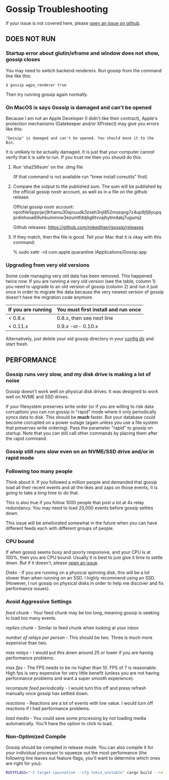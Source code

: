 # Gossip Troubleshooting

If your issue is not covered here, please [open an issue on github](https://github.com/mikedilger/gossip/issues).

## DOES NOT RUN

### Startup error about glutin/eframe and window does not show, gossip closes

You may need to swtich backend renderers. Run gossip from the command line like this:

```
$ gossip wgpu_renderer true
```

Then try running gossip again normally.

### On MacOS is says Gossip is damaged and can't be opened

Because I am not an Apple Developer (I didn't like their contract), Apple's protection
mechanisms (Gatekeeper and/or XProtect) may give you errors like this:

    "Gossip" is damaged and can't be opened. You should move it to the Bin.

It is unlikely to be actually damaged. It is just that your computer cannot verify that
it is safe to run. If you trust me then you should do this:

1. Run 'sha256sum' on the .dmg file

   (If that command is not available run "brew install coreutils" first)

2. Compare the output to the published sum.  The sum will be published by the
   official gossip nostr account, as well as in a file on the github release.

   Official gossip nostr account: nprofile1qqsrjerj9rhamu30sjnuudk3zxeh3njl852mssqng7z4up9jfj8yupqprdmhxue69uhkummnw3ezumtfddjkg6tvvajhytnrdakj7ugumjz

   Github releases: https://github.com/mikedilger/gossip/releases

3. If they match, then the file is good. Tell your Mac that it is okay with this command:

   % sudo xattr -rd com.apple.quarantine /Applications/Gossip.app

### Upgrading from very old versions

Some code managing very old data has been removed. This happened twice now. If you are running a very old version (see the table, column 1) you need to upgrade to an old version of gossip (column 2) and run it just once in order to migrate the data because the very newest version of gossip doesn't have the migration code anymore.

| If you are running | You must first install and run once |
|--------------------|-------------------------------------|
|  < 0.8.x           |  0.8.x, then see next line          |
|  < 0.11.x          |  0.9.x -or- 0.10.x                  |

Alternatively, just delete your old gossip directory in your [config dir](https://docs.rs/dirs/latest/dirs/fn.config_dir.html) and start fresh.


## PERFORMANCE

### Gossip runs very slow, and my disk drive is making a lot of noise

Gossip doesn't work well on physical disk drives. It was designed to work well on NVME and SSD
drives.

If your filesystem preserves write order (or if you are willing to risk data corruption) you can
run gossip in "rapid" mode where it only periodically syncs data to disk.  This should be **much**
faster. But your database could become corrupted on a power outage (again unless you use a file
system that preserves write ordering).  Pass the parameter "rapid" to gossip on startup.  Note
that you can still call other commands by placing them after the rapid command.

### Gossip still runs slow even on an NVME/SSD drive and/or in rapid mode

### Following too many people

Think about it. If you followed a million people and demanded that gossip load all their recent events and all the likes and zaps on those events, it is going to take a long time to do that.

This is also true if you follow 1000 people that post a lot at 4x relay redundancy. You may need to load 20,000 events before gossip settles down.

This issue will be ameliorated somewhat in the future when you can have different feeds each with different groups of people.

### CPU bound

If when gossip seems busy and poorly responsive, and your CPU is at 100%, then you are CPU bound. Usually it is best to just give it time to settle down. But if it doesn't, please
[open an issue](https://github.com/mikedilger/gossip/issues).

*Disks* - If you are running on a physical spinning disk, this will be a lot slower than when running on an SSD. I highly recommend using an SSD. (However, I run gossip on physical disks in order to help me discover and fix performance issues).

### Avoid Aggressive Settings

*feed chunk* - Your feed chunk may be too long, meaning gossip is seeking to load too many events.

*replies chunk* - Similar to feed chunk when looking at your inbox

*number of relays per person* - This should be two. Three is much more expensive than two.

*max relays* - I would put this down around 25 or lower if you are having performance problems.

*max fps* - The FPS needs to be no higher than 10. FPS of 7 is reasonable. High fps is very expensive for very little benefit (unless you are not having performance problems and want a super smooth experience).

*recompute feed periodically* - I would turn this off and press refresh manually once gossip has settled down.

*reactions* - Reactions are a lot of events with low value. I would turn off reactions if I had performance problems.

*load media* - You could save some processing by not loading media automatically. You'll have the option to click to load.

### Non-Optimized Compile

Gossip should be compiled in release mode. You can also compile it for your individual processor to squeeze out the most performance (the following line leaves out feature flags, you'll want to determine which ones are right for you):

````bash
RUSTFLAGS="-C target-cpu=native --cfg tokio_unstable" cargo build --release
````

